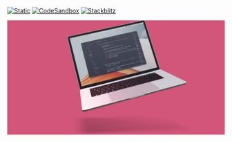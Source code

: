 [![Static](https://img.shields.io/badge/demo-%23646CFF.svg?logo=html5&logoColor=white)](https://pmndrs.github.io/examples/floating-laptop)
[![CodeSandbox](https://img.shields.io/badge/codesandbox-040404?logo=codesandbox&logoColor=DBDBDB)](https://codesandbox.io/s/github/pmndrs/examples/tree/main/demos/floating-laptop)
[![Stackblitz](https://img.shields.io/badge/stackblitz-fff?logo=Stackblitz&logoColor=1389FD)](https://stackblitz.com/github/pmndrs/examples/tree/main/demos/floating-laptop)

![](thumbnail.webp)
